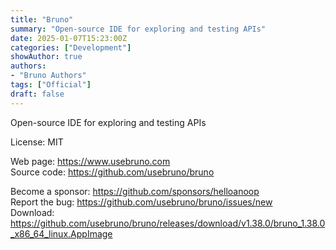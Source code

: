 ```yaml
---
title: "Bruno"
summary: "Open-source IDE for exploring and testing APIs"
date: 2025-01-07T15:23:00Z
categories: ["Development"]
showAuthor: true
authors:
- "Bruno Authors"
tags: ["Official"]
draft: false
---
```


Open-source IDE for exploring and testing APIs

License: MIT

Web page: <https://www.usebruno.com>  
Source code: <https://github.com/usebruno/bruno>

Become a sponsor: <https://github.com/sponsors/helloanoop>  
Report the bug: <https://github.com/usebruno/bruno/issues/new>  
Download: <https://github.com/usebruno/bruno/releases/download/v1.38.0/bruno_1.38.0_x86_64_linux.AppImage>
